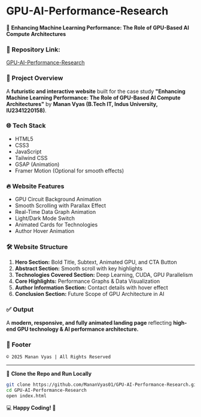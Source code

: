 # GPU-AI-Performance-Research

🚀 **Enhancing Machine Learning Performance: The Role of GPU-Based AI Compute Architectures**

### 📌 Repository Link:
[GPU-AI-Performance-Research](https://github.com/MananVyas01/GPU-AI-Performance-Research.git)

### 🎯 Project Overview
A **futuristic and interactive website** built for the case study **"Enhancing Machine Learning Performance: The Role of GPU-Based AI Compute Architectures"** by **Manan Vyas (B.Tech IT, Indus University, IU2341220158)**. 

### 🌐 Tech Stack
- HTML5
- CSS3
- JavaScript
- Tailwind CSS
- GSAP (Animation)
- Framer Motion (Optional for smooth effects)

### 🔥 Website Features
- GPU Circuit Background Animation
- Smooth Scrolling with Parallax Effect
- Real-Time Data Graph Animation
- Light/Dark Mode Switch
- Animated Cards for Technologies
- Author Hover Animation

### 🛠️ Website Structure
1. **Hero Section:** Bold Title, Subtext, Animated GPU, and CTA Button
2. **Abstract Section:** Smooth scroll with key highlights
3. **Technologies Covered Section:** Deep Learning, CUDA, GPU Parallelism
4. **Core Highlights:** Performance Graphs & Data Visualization
5. **Author Information Section:** Contact details with hover effect
6. **Conclusion Section:** Future Scope of GPU Architecture in AI

### ✅ Output
A **modern, responsive, and fully animated landing page** reflecting **high-end GPU technology & AI performance architecture.**

### 📌 Footer
`© 2025 Manan Vyas | All Rights Reserved`

---

🎯 **Clone the Repo and Run Locally**
```bash
git clone https://github.com/MananVyas01/GPU-AI-Performance-Research.git
cd GPU-AI-Performance-Research
open index.html
```

💻 **Happy Coding! 🚀**